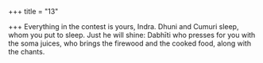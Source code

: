 +++
title = "13"

+++
Everything in the contest is yours, Indra. Dhuni and Cumuri sleep,  whom you put to sleep.
Just he will shine: Dabhīti who presses for you with the soma juices,  who brings the firewood and the cooked food, along with the chants.